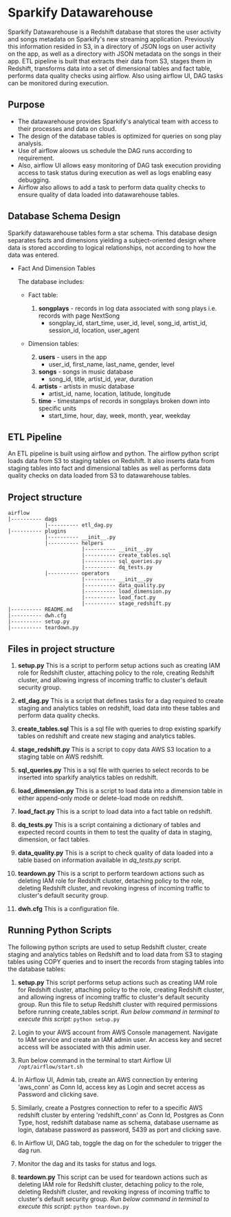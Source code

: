 # Sparkify Datawarehouse

Sparkify Datawarehouse is a Redshift database that stores the user activity and songs metadata on Sparkify's new streaming application. Previously this information resided in S3, in a directory of JSON logs on user activity on the app, as well as a directory with JSON metadata on the songs in their app. ETL pipeline is built that extracts their data from S3, stages them in Redshift, transforms data into a set of dimensional tables and fact table, performs data quality checks using airflow. Also using airflow UI, DAG tasks can be monitored during execution.

## Purpose

- The datawarehouse provides Sparkify's analytical team with access to their processes and data on cloud.
- The design of the database tables is optimized for queries on song play analysis.
- Use of airflow aloows us schedule the DAG runs according to requirement.
- Also, airflow UI allows easy monitoring of DAG task execution providing access to task status during execution as well as logs enabling easy debugging. 
- Airflow also allows to add a task to perform data quality checks to ensure quality of data loaded into datawarehouse tables.

## Database Schema Design

Sparkify datawarehouse tables form a star schema. This database design separates facts and dimensions yielding a subject-oriented design where data is stored according to logical relationships, not according to how the data was entered. 
- Fact And Dimension Tables

    The database includes:
    - Fact table:
        
        1. **songplays** - records in log data associated with song plays i.e. records with page NextSong
            - songplay_id, start_time, user_id, level, song_id, artist_id, session_id, location, user_agent
            
    - Dimension tables:
        
        2. **users** - users in the app
            - user_id, first_name, last_name, gender, level
        3. **songs** - songs in music database
            - song_id, title, artist_id, year, duration
        4. **artists** - artists in music database
            - artist_id, name, location, latitude, longitude
        5. **time** - timestamps of records in songplays broken down into specific units
            - start_time, hour, day, week, month, year, weekday

## ETL Pipeline

An ETL pipeline is built using airflow and python. The airflow python script loads data from S3 to staging tables on Redshift. It also inserts data from staging tables into fact and dimensional tables as well as performs data quality checks on data loaded from S3 to datawarehouse tables.

## Project structure
    airflow 
    |---------- dags
                |---------- etl_dag.py
    |---------- plugins
                |---------- __init__.py
                |---------- helpers
                            |---------- __init__.py 
                            |---------- create_tables.sql 
                            |---------- sql_queries.py
                            |---------- dq_tests.py
                |---------- operators
                            |---------- __init__.py 
                            |---------- data_quality.py
                            |---------- load_dimension.py
                            |---------- load_fact.py
                            |---------- stage_redshift.py
    |---------- README.md
    |---------- dwh.cfg
    |---------- setup.py
    |---------- teardown.py
    
## Files in project structure
1. **setup.py**
This is a script to perform setup actions such as creating IAM role for Redshift cluster, attaching policy to the role, creating Redshift cluster, and allowing ingress of incoming traffic to cluster's default security group.

2. **etl_dag.py**
This is a script that defines tasks for a dag required to create staging and analytics tables on redshift, load data into these tables and perform data quality checks.

3. **create_tables.sql**
This is a sql file with queries to drop existing sparkify tables on redshift and create new staging and analytics tables.

4. **stage_redshift.py**
This is a script to copy data AWS S3 location to a staging table on AWS redshift.

5. **sql_queries.py**
This is a sql file with queries to select records to be inserted into sparkify analytics tables on redshift.

6. **load_dimension.py**
This is a script to load data into a dimension table in either append-only mode or delete-load mode on redshift.

7. **load_fact.py**
This is a script to load data into a fact table on redshift.

8. **dq_tests.py**
This is a script containing a dictionary of tables and expected record counts in them to test the quality of data in staging, dimension, or fact tables.

9. **data_quality.py**
This is a script to check quality of data loaded into a table based on information available in *dq_tests.py* script.

10. **teardown.py**
This is a script to perform teardown actions such as deleting IAM role for Redshift cluster, detaching policy to the role, deleting Redshift cluster, and revoking ingress of incoming traffic to cluster's default security group. 

11. **dwh.cfg**
This is a configuration file.

## Running Python Scripts 
The following python scripts are used to setup Redshift cluster, create staging and analytics tables on Redshift and to load data from S3 to staging tables using COPY queries and to insert the records from staging tables into the database tables:

1. **setup.py** 
This script performs setup actions such as creating IAM role for Redshift cluster, attaching policy to the role, creating Redshift cluster, and allowing ingress of incoming traffic to cluster's default security group. Run this file to setup Redshift cluster with required permissions before running create_tables script.
*Run below command in terminal to execute this script:*
    `python setup.py`

2. Login to your AWS account from AWS Console management. Navigate to IAM service and create an IAM admin user. An access key and secret access will be associated with this admin user.

3. Run below command in the terminal to start Airflow UI
    `/opt/airflow/start.sh`

4. In Airflow UI, Admin tab, create an AWS connection by entering 'aws_conn' as Conn Id, access key as Login and secret access as Password and clicking save.

5. Similarly, create a Postgres connection to refer to a specific AWS redshift cluster by entering 'redshift_conn' as Conn Id, Postgres as Conn Type, host, redshift database name as schema, database username as login, database password as password, 5439 as port and clicking save.

5. In Airflow UI, DAG tab, toggle the dag on for the scheduler to trigger the dag run.

6. Monitor the dag and its tasks for status and logs.

7. **teardown.py**
This script can be used for teardown actions such as deleting IAM role for Redshift cluster, detaching policy to the role, deleting Redshift cluster, and revoking ingress of incoming traffic to cluster's default security group. 
*Run below command in terminal to execute this script:*
        `python teardown.py`